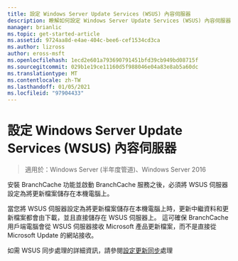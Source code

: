 ```yaml
---
title: 設定 Windows Server Update Services (WSUS) 內容伺服器
description: 瞭解如何設定 Windows Server Update Services (WSUS) 內容伺服器，以將更新檔案儲存在本機電腦上。
manager: brianlic
ms.topic: get-started-article
ms.assetid: 9724aa8d-e4ae-404c-bee6-cef1534cd3ca
ms.author: lizross
author: eross-msft
ms.openlocfilehash: 1ecd2e601a793690791451bfd39cb949bd08715f
ms.sourcegitcommit: 029b1e19ce11160d5f988046e04a83e8ab5a60dc
ms.translationtype: MT
ms.contentlocale: zh-TW
ms.lasthandoff: 01/05/2021
ms.locfileid: "97904433"
---
```

# <a name="configure-windows-server-update-services-wsus-content-servers"></a>設定 Windows Server Update Services (WSUS) 內容伺服器

>適用於：Windows Server (半年度管道)、Windows Server 2016

安裝 BranchCache 功能並啟動 BranchCache 服務之後，必須將 WSUS 伺服器設定為將更新檔案儲存在本機電腦上。

當您將 WSUS 伺服器設定為將更新檔案儲存在本機電腦上時，更新中繼資料和更新檔案都會由下載，並且直接儲存在 WSUS 伺服器上。 這可確保 BranchCache 用戶端電腦會從 WSUS 伺服器接收 Microsoft 產品更新檔案，而不是直接從 Microsoft Update 的網站接收。

如需 WSUS 同步處理的詳細資訊，請參閱[設定更新同步](../../../administration/windows-server-update-services/manage/setting-up-update-synchronizations.md)處理